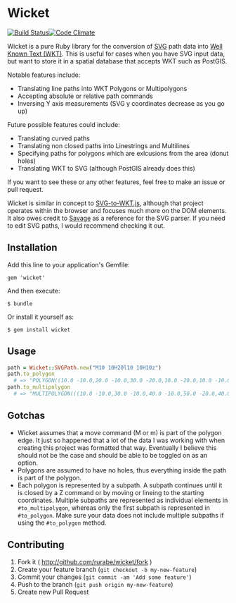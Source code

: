 # Wicket

[![Build Status](https://travis-ci.org/rurabe/wicket.svg?branch=master)](https://travis-ci.org/rurabe/wicket)[![Code Climate](https://codeclimate.com/github/rurabe/wicket.png)](https://codeclimate.com/github/rurabe/wicket)

Wicket is a pure Ruby library for the conversion of [SVG](http://en.wikipedia.org/wiki/Scalable_Vector_Graphics) path data into [Well Known Text (WKT)](http://en.wikipedia.org/wiki/Well-known_text). This is useful for cases when you have SVG input data, but want to store it in a spatial database that accepts WKT such as PostGIS.

Notable features include:
- Translating line paths into WKT Polygons or Multipolygons
- Accepting absolute or relative path commands
- Inversing Y axis measurements (SVG y coordinates decrease as you go up)

Future possible features could include:
- Translating curved paths
- Translating non closed paths into Linestrings and Multilines
- Specifying paths for polygons which are exlcusions from the area (donut holes)
- Translating WKT to SVG (although PostGIS already does this)

If you want to see these or any other features, feel free to make an issue or pull request.

Wicket is similar in concept to [SVG-to-WKT.js](https://github.com/davidmcclure/svg-to-wkt), although that project operates within the browser and focuses much more on the DOM elements. It also owes credit to [Savage](https://github.com/awebneck/savage) as a reference for the SVG parser. If you need to edit SVG paths, I would recommend checking it out.

## Installation

Add this line to your application's Gemfile:

    gem 'wicket'

And then execute:

    $ bundle

Or install it yourself as:

    $ gem install wicket

## Usage

```ruby
path = Wicket::SVGPath.new("M10 10H20l10 10H10z")
path.to_polygon 
  # => "POLYGON((10.0 -10.0,20.0 -10.0,30.0 -20.0,10.0 -20.0,10.0 -10.0))"
path.to_multipolygon 
  # => "MULTIPOLYGON(((10.0 -10.0,30.0 -10.0,40.0 -10.0,50.0 -20.0,40.0 -20.0,10.0 -10.0)))"
```

## Gotchas

- Wicket assumes that a move command (M or m) is part of the polygon edge. It just so happened that a lot of the data I was working with when creating this project was formatted that way. Eventually I believe this should not be the case and should be able to be toggled on as an option.
- Polygons are assumed to have no holes, thus everything inside the path is part of the polygon.
- Each polygon is represented by a subpath. A subpath continues until it is closed by a Z command or by moving or lineing to the starting coordinates. Multiple subpaths are represented as individual elements in `#to_multipolygon`, whereas only the first subpath is represented in `#to_polygon`. Make sure your data does not include multiple subpaths if using the `#to_polygon` method.

## Contributing

1. Fork it ( http://github.com/rurabe/wicket/fork )
2. Create your feature branch (`git checkout -b my-new-feature`)
3. Commit your changes (`git commit -am 'Add some feature'`)
4. Push to the branch (`git push origin my-new-feature`)
5. Create new Pull Request
